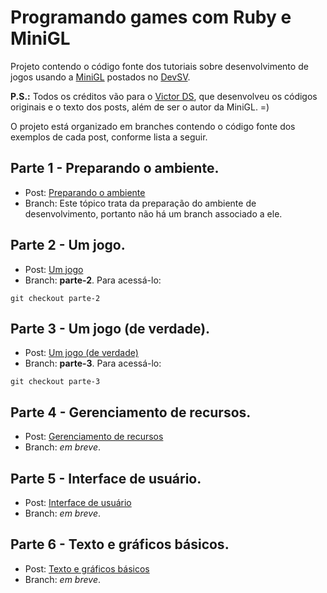 # Programando games com Ruby e MiniGL

Projeto contendo o código fonte dos tutoriais sobre desenvolvimento de jogos usando a [MiniGL](https://rubygems.org/gems/minigl) postados no [DevSV](https://devsv.wordpress.com/).

**P.S.:** Todos os créditos vão para o [Victor DS](https://github.com/victords), que desenvolveu os códigos originais e o texto dos posts, além de ser o autor da MiniGL. =)

O projeto está organizado em branches contendo o código fonte dos exemplos de cada post, conforme lista a seguir.

## Parte 1 - Preparando o ambiente.

* Post: [Preparando o ambiente](https://devsv.wordpress.com/2015/03/03/programando-games-com-ruby-e-minigl-parte-1-preparando-o-ambiente/)
* Branch: Este tópico trata da preparação do ambiente de desenvolvimento, portanto não há um branch associado a ele.

## Parte 2 - Um jogo.

* Post: [Um jogo](https://devsv.wordpress.com/2015/03/12/programando-games-com-ruby-e-minigl-parte-2-um-jogo/)
* Branch: **parte-2**. Para acessá-lo:
```
git checkout parte-2
```

## Parte 3 - Um jogo (de verdade).

* Post: [Um jogo (de verdade)](https://devsv.wordpress.com/2015/03/22/programando-games-com-ruby-e-minigl-parte-3-um-jogo-de-verdade/)
* Branch: **parte-3**. Para acessá-lo:
```
git checkout parte-3
```

## Parte 4 - Gerenciamento de recursos.

* Post: [Gerenciamento de recursos](https://devsv.wordpress.com/2015/03/30/programando-games-com-ruby-e-minigl-parte-4-gerenciamento-de-recursos/)
* Branch: *em breve*.

## Parte 5 - Interface de usuário.

* Post: [Interface de usuário](https://devsv.wordpress.com/2015/04/15/programando-games-com-ruby-e-minigl-parte-5-interface-de-usuario/)
* Branch: *em breve*.

## Parte 6 - Texto e gráficos básicos.

* Post: [Texto e gráficos básicos](https://devsv.wordpress.com/2015/05/06/programando-games-com-ruby-e-minigl-parte-6-texto-e-graficos-basicos/)
* Branch: *em breve*.
